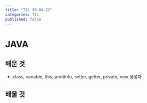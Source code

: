 ```yaml
---
title: "TIL 20-04-22"
categories: TIL
published: false
---
```


# JAVA
## 배운 것
* class, variable, this, printInfo, setter, getter, private, new 생성자

## 배울 것
